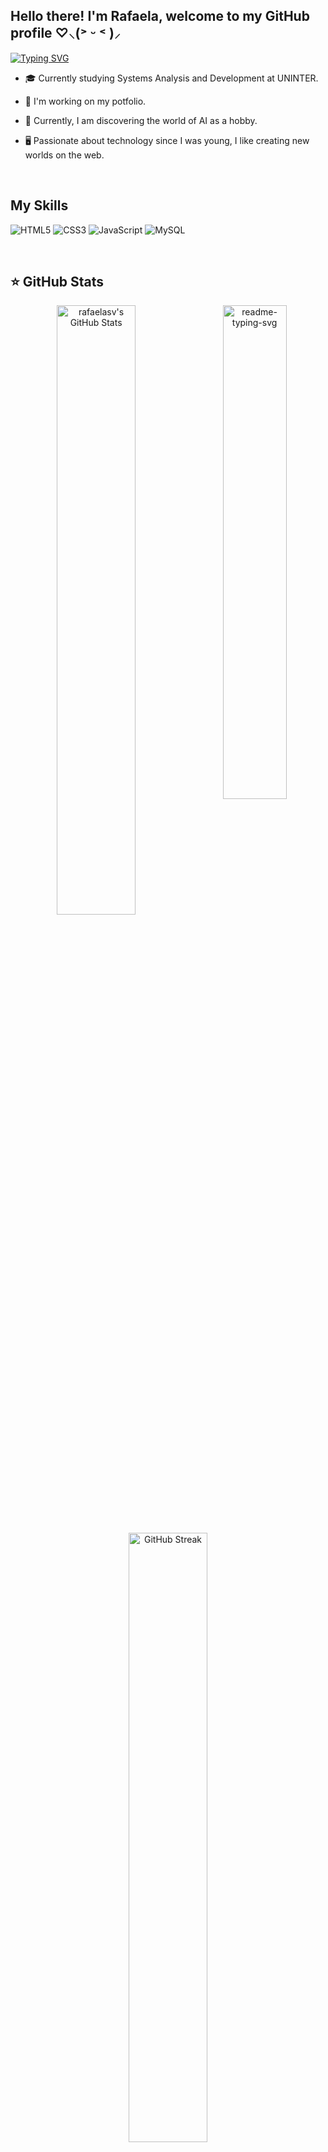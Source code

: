 ## Hello there! I'm Rafaela, welcome to my GitHub profile ♡⸜(˃ ᵕ ˂ )⸝  
  
<a href="https://git.io/typing-svg"><img src="https://readme-typing-svg.herokuapp.com?font=Fira+Code&pause=1000&color=c099f4&width=435&lines=Self-taught+programmer;Exploring+the+world+of+programming" alt="Typing SVG" /></a>

- 🎓 Currently studying Systems Analysis and Development at UNINTER.  
  
- 🌱 I'm working on my potfolio.  
  
- 🔭 Currently, I am discovering the world of AI as a hobby.  

- 🖥 Passionate about technology since I was young, I like creating new worlds on the web.

<br/>  

## My Skills
![HTML5](https://img.shields.io/badge/html5-%23E34F26.svg?style=for-the-badge&logo=html5&logoColor=white)
![CSS3](https://img.shields.io/badge/CSS3-1572B6?style=for-the-badge&logo=css3&logoColor=white)
![JavaScript](https://img.shields.io/badge/JavaScript-F7DF1E?style=for-the-badge&logo=javascript&logoColor=black)
![MySQL](https://img.shields.io/badge/mysql-4479A1.svg?style=for-the-badge&logo=mysql&logoColor=white)

<br/>  


## ⭐ GitHub Stats
<div align="center">
<img align="right" width="45%" src="https://github-readme-stats.vercel.app/api/top-langs/?username=rafaelasv&cardType=github&bg_color=00000000&Text=000&title_color=C099F4&border_color=c099f4&card_width=200" alt="readme-typing-svg">

  <a href="https://awesome-github-stats.azurewebsites.net/index.html??cardType=github&theme=tokyonight&preferLogin=true&Background=00000000&Text=000&Title=FFA4C7&Ring=FFA4C7&Border=c099f4">
    <img   width="50%" alt="rafaelasv's GitHub Stats" src="https://awesome-github-stats.azurewebsites.net/user-stats/rafaelasv?cardType=github&theme=tokyonight&preferLogin=true&Background=00000000&Text=FFA4C7FF&Title=C099F4&Ring=FFA4C7&Border=c099f4" />
  </a>
</p>

<p align="center">
  <a href="https://git.io/streak-stats">
    <img  width="50%" src="https://github-readme-streak-stats.herokuapp.com?user=rafaelasv&theme=omni&background=00000000&border=c099f4&ring=FFA4C7&stroke=FFA4C7&fire=FFA4C7&currStreakNum=FF4BB4&sideNums=FF4BB4&currStreakLabel=FF4BB4&dates=FF4BB4" alt="GitHub Streak" />
  </a>
</div>

<br/>  

---
## Get in touch
[![LinkedIn](https://img.shields.io/badge/LinkedIn-0077B5?style=for-the-badge&logo=linkedin&logoColor=white)](https://www.linkedin.com/in/rafaela-tavares-718534227/)
[![Gmail](https://img.shields.io/badge/Gmail-333333?style=for-the-badge&logo=gmail&logoColor=red)](mailto:rafaelatvf@gmail.com)

